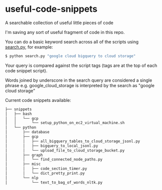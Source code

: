 # useful-code-snippets
A searchable collection of useful little pieces of code

I'm saving any sort of useful fragment of code in this repo.

You can do a basic keyword search across all of the scripts using [search.py](./search.py), for example:

```bash
$ python search.py "google cloud bigquery to cloud storage"
```

Your query is compared against the script tags (tags are at the top of each code snippet script).

Words joined by underscore in the search query are considered a single phrase e.g. google_cloud_storage is interpreted by the search as "google cloud storage"

Current code snippets available:

```bash
├── snippets
│   ├── bash
│   │   └── gcp
│   │       └── setup_python_on_ec2_virtual_machine.sh
│   └── python
│       ├── database
│       ├── gcp
│       │   ├── all_bigquery_tables_to_cloud_storage_jsonl.py
│       │   ├── bigquery_to_local_jsonl.py
│       │   └── upload_file_to_cloud_storage_bucket.py
│       ├── graph
│       │   └── find_connected_node_paths.py
│       ├── misc
│       │   ├── code_section_timer.py
│       │   └── dict_pretty_print.py
│       └── nlp
│           └── text_to_bag_of_words_nltk.py
```
